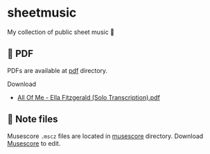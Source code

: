 # sheetmusic

My collection of public sheet music 🎵

## 📕 PDF

PDFs are available at [pdf](./pdf) directory.

Download

* [All Of Me - Ella Fitzgerald (Solo Transcription).pdf](https://github.com/piotrpersona/sheetmusic/raw/main/pdf/All%20Of%20Me%20-%20Ella%20Fitzgerald%20%28Solo%20Transcription%29.pdf)
## 🎼 Note files

Musescore `.mscz` files are located in [musescore](./musescore) directory.
Download [Musescore](https://musescore.com/dashboard) to edit.
